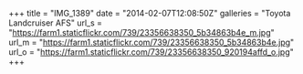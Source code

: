 +++
title = "IMG_1389"
date = "2014-02-07T12:08:50Z"
galleries = "Toyota Landcruiser AFS"
url_s = "https://farm1.staticflickr.com/739/23356638350_5b34863b4e_m.jpg"
url_m = "https://farm1.staticflickr.com/739/23356638350_5b34863b4e.jpg"
url_o = "https://farm1.staticflickr.com/739/23356638350_920194affd_o.jpg"
+++


